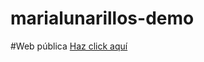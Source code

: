 # marialunarillos-demo


#Web pública
[Haz click aquí](https://sabela-marialunarillos.firebaseapp.com/)
